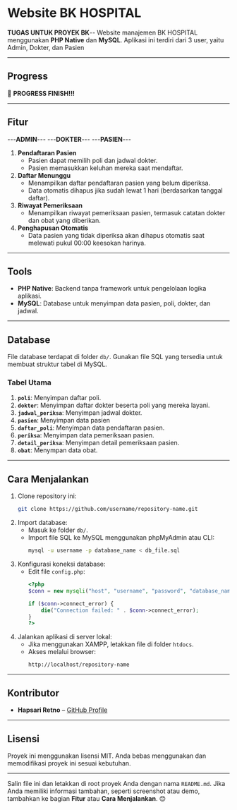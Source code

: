 # **Website BK HOSPITAL**

**TUGAS UNTUK PROYEK BK**-- Website manajemen BK HOSPITAL menggunakan **PHP Native** dan **MySQL**. Aplikasi ini terdiri dari 3 user, yaitu Admin, Dokter, dan Pasien

---

## **Progress**

🚀 **PROGRESS FINISH!!!**

---

## **Fitur**
---**ADMIN**---
---**DOKTER**---
---**PASIEN**---
1. **Pendaftaran Pasien**
   - Pasien dapat memilih poli dan jadwal dokter.
   - Pasien memasukkan keluhan mereka saat mendaftar.
2. **Daftar Menunggu**
   - Menampilkan daftar pendaftaran pasien yang belum diperiksa.
   - Data otomatis dihapus jika sudah lewat 1 hari (berdasarkan tanggal daftar).
3. **Riwayat Pemeriksaan**
   - Menampilkan riwayat pemeriksaan pasien, termasuk catatan dokter dan obat yang diberikan.
4. **Penghapusan Otomatis**
   - Data pasien yang tidak diperiksa akan dihapus otomatis saat melewati pukul 00:00 keesokan harinya.

---

## **Tools**
- **PHP Native**: Backend tanpa framework untuk pengelolaan logika aplikasi.
- **MySQL**: Database untuk menyimpan data pasien, poli, dokter, dan jadwal.

---

## **Database**
File database terdapat di folder `db/`. Gunakan file SQL yang tersedia untuk membuat struktur tabel di MySQL.

### **Tabel Utama**
1. **`poli`**: Menyimpan daftar poli.
2. **`dokter`**: Menyimpan daftar dokter beserta poli yang mereka layani.
3. **`jadwal_periksa`**: Menyimpan jadwal dokter.
4. **`pasien`**: Menyimpan data pasien
5. **`daftar_poli`**: Menyimpan data pendaftaran pasien.
6. **`periksa`**: Menyimpan data pemeriksaan pasien.
7. **`detail_periksa`**: Menyimpan detail pemeriksaan pasien.
8. **`obat`**: Menympan data obat.

---

## **Cara Menjalankan**
1. Clone repository ini:
   ```bash
   git clone https://github.com/username/repository-name.git
   ```
2. Import database:
   - Masuk ke folder `db/`.
   - Import file SQL ke MySQL menggunakan phpMyAdmin atau CLI:
     ```bash
     mysql -u username -p database_name < db_file.sql
     ```
3. Konfigurasi koneksi database:
   - Edit file `config.php`:
     ```php
     <?php
     $conn = new mysqli("host", "username", "password", "database_name");

     if ($conn->connect_error) {
         die("Connection failed: " . $conn->connect_error);
     }
     ?>
     ```
4. Jalankan aplikasi di server lokal:
   - Jika menggunakan XAMPP, letakkan file di folder `htdocs`.
   - Akses melalui browser:
     ```
     http://localhost/repository-name
     ```

---

## **Kontributor**
- **Hapsari Retno** – [GitHub Profile](https://github.com/rerettno)

---

## **Lisensi**
Proyek ini menggunakan lisensi MIT. Anda bebas menggunakan dan memodifikasi proyek ini sesuai kebutuhan.

---

Salin file ini dan letakkan di root proyek Anda dengan nama `README.md`. Jika Anda memiliki informasi tambahan, seperti screenshot atau demo, tambahkan ke bagian **Fitur** atau **Cara Menjalankan**. 😊
